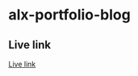 # alx-portfolio-blog
## Live link
<a href="https://ambroseotundo.github.io/alx-portfolio-blog/"> Live link</a>
